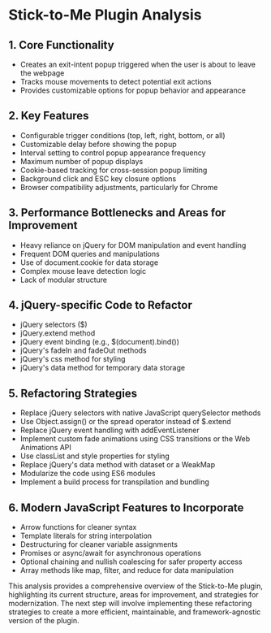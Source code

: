 # Stick-to-Me Plugin Analysis

## 1. Core Functionality
- Creates an exit-intent popup triggered when the user is about to leave the webpage
- Tracks mouse movements to detect potential exit actions
- Provides customizable options for popup behavior and appearance

## 2. Key Features
- Configurable trigger conditions (top, left, right, bottom, or all)
- Customizable delay before showing the popup
- Interval setting to control popup appearance frequency
- Maximum number of popup displays
- Cookie-based tracking for cross-session popup limiting
- Background click and ESC key closure options
- Browser compatibility adjustments, particularly for Chrome

## 3. Performance Bottlenecks and Areas for Improvement
- Heavy reliance on jQuery for DOM manipulation and event handling
- Frequent DOM queries and manipulations
- Use of document.cookie for data storage
- Complex mouse leave detection logic
- Lack of modular structure

## 4. jQuery-specific Code to Refactor
- jQuery selectors ($)
- jQuery.extend method
- jQuery event binding (e.g., $(document).bind())
- jQuery's fadeIn and fadeOut methods
- jQuery's css method for styling
- jQuery's data method for temporary data storage

## 5. Refactoring Strategies
- Replace jQuery selectors with native JavaScript querySelector methods
- Use Object.assign() or the spread operator instead of $.extend
- Replace jQuery event handling with addEventListener
- Implement custom fade animations using CSS transitions or the Web Animations API
- Use classList and style properties for styling
- Replace jQuery's data method with dataset or a WeakMap
- Modularize the code using ES6 modules
- Implement a build process for transpilation and bundling

## 6. Modern JavaScript Features to Incorporate
- Arrow functions for cleaner syntax
- Template literals for string interpolation
- Destructuring for cleaner variable assignments
- Promises or async/await for asynchronous operations
- Optional chaining and nullish coalescing for safer property access
- Array methods like map, filter, and reduce for data manipulation

This analysis provides a comprehensive overview of the Stick-to-Me plugin, highlighting its current structure, areas for improvement, and strategies for modernization. The next step will involve implementing these refactoring strategies to create a more efficient, maintainable, and framework-agnostic version of the plugin.
